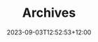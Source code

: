 ---
title: "Archives"
date: 2023-09-03T12:52:53+12:00
layout: "archives"
url: "/archives/"
summary: archives
---
